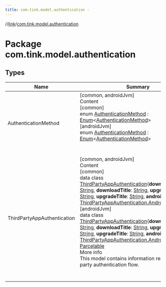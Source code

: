 ```yaml
---
title: com.tink.model.authentication -
---
```

//[link](../index.md)/[com.tink.model.authentication](index.md)



# Package com.tink.model.authentication  


## Types  
  
|  Name|  Summary| 
|---|---|
| <a name="com.tink.model.authentication/AuthenticationMethod///PointingToDeclaration/"></a>AuthenticationMethod| <a name="com.tink.model.authentication/AuthenticationMethod///PointingToDeclaration/"></a>[common, androidJvm]  <br>Content  <br>[common]  <br>enum [AuthenticationMethod]([common]-authentication-method/index.md) : [Enum](https://kotlinlang.org/api/latest/jvm/stdlib/kotlin/-enum/index.html)<[AuthenticationMethod]([common]-authentication-method/index.md)>   <br>[androidJvm]  <br>enum [AuthenticationMethod]([android-jvm]-authentication-method/index.md) : [Enum](https://kotlinlang.org/api/latest/jvm/stdlib/kotlin/-enum/index.html)<[AuthenticationMethod]([android-jvm]-authentication-method/index.md)>   <br><br><br>
| <a name="com.tink.model.authentication/ThirdPartyAppAuthentication///PointingToDeclaration/"></a>ThirdPartyAppAuthentication| <a name="com.tink.model.authentication/ThirdPartyAppAuthentication///PointingToDeclaration/"></a>[common, androidJvm]  <br>Content  <br>[common]  <br>data class [ThirdPartyAppAuthentication]([common]-third-party-app-authentication/index.md)(**downloadMessage**: [String](https://kotlinlang.org/api/latest/jvm/stdlib/kotlin/-string/index.html), **downloadTitle**: [String](https://kotlinlang.org/api/latest/jvm/stdlib/kotlin/-string/index.html), **upgradeMessage**: [String](https://kotlinlang.org/api/latest/jvm/stdlib/kotlin/-string/index.html), **upgradeTitle**: [String](https://kotlinlang.org/api/latest/jvm/stdlib/kotlin/-string/index.html), **android**: [ThirdPartyAppAuthentication.Android]([common]-third-party-app-authentication/-android/index.md)?)  <br>[androidJvm]  <br>data class [ThirdPartyAppAuthentication]([android-jvm]-third-party-app-authentication/index.md)(**downloadMessage**: [String](https://kotlinlang.org/api/latest/jvm/stdlib/kotlin/-string/index.html), **downloadTitle**: [String](https://kotlinlang.org/api/latest/jvm/stdlib/kotlin/-string/index.html), **upgradeMessage**: [String](https://kotlinlang.org/api/latest/jvm/stdlib/kotlin/-string/index.html), **upgradeTitle**: [String](https://kotlinlang.org/api/latest/jvm/stdlib/kotlin/-string/index.html), **android**: [ThirdPartyAppAuthentication.Android]([android-jvm]-third-party-app-authentication/-android/index.md)?) : [Parcelable](https://developer.android.com/reference/kotlin/android/os/Parcelable.html)  <br>More info  <br>This model contains information required for third party authentication flow.  <br><br><br>

